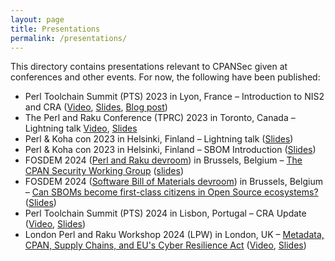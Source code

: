 ```yaml
---
layout: page
title: Presentations
permalink: /presentations/
---
```


This directory contains presentations relevant to CPANSec given at conferences and other events. For now, the following have been published:

* Perl Toolchain Summit (PTS) 2023 in Lyon, France – Introduction to NIS2 and CRA ([Video](https://www.youtube.com/watch?v=7RjIh0b7fsI), [Slides](pts2023-nis2-cra-intro/), [Blog post](https://code.foo.no/2023/05/05/can-nis2-and-cra-save-open-source/))
* The Perl and Raku Conference (TPRC) 2023 in Toronto, Canada – Lightning talk [Video](https://www.youtube.com/watch?v=_lOiXFXZv3I), [Slides](tprc2023-cpan-sec-lightning-talk/)
* Perl & Koha con 2023 in Helsinki, Finland – Lightning talk ([Slides](perlkohacon-cpan-sec-lightning-talk/))
* Perl & Koha con 2023 in Helsinki, Finland – SBOM Introduction ([Slides](perlkohacon-cpan-sbom-talk/))
* FOSDEM 2024 ([Perl and Raku devroom](https://fosdem.org/2024/schedule/track/perl-raku/)) in Brussels, Belgium – [The CPAN Security Working Group](https://fosdem.org/2024/schedule/event/fosdem-2024-2395-the-cpan-security-working-group/) ([slides](fosdem2024-cpan-sec-talk/))
* FOSDEM 2024 ([Software Bill of Materials devroom](https://fosdem.org/2024/schedule/track/software-bill-of-materials/)) in Brussels, Belgium – [Can SBOMs become first-class citizens in Open Source ecosystems?](https://fosdem.org/2024/schedule/event/fosdem-2024-3358-can-sboms-become-first-class-citizens-in-open-source-ecosystems-/) ([Slides](fosdem2024-sbom-in-open-source-ecosystems-talk/))
* Perl Toolchain Summit (PTS) 2024 in Lisbon, Portugal – CRA Update ([Video](https://www.youtube.com/watch?v=TMkqKB03y4g), [Slides](pts2024-cra-update/))
* London Perl and Raku Workshop 2024 (LPW) in London, UK – [Metadata, CPAN, Supply Chains, and EU's Cyber Resilience Act](https://act.yapc.eu/lpw2024/talk/7915) ([Video](https://www.youtube.com/watch?v=QYcsH5ehkrg), [Slides](lpw2024-metadata-cpan-foss-cra/))

